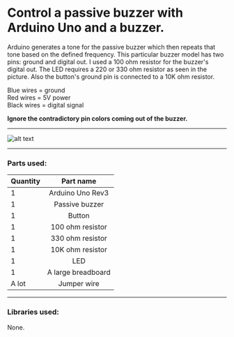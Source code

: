 # Control a passive buzzer with Arduino Uno and a buzzer.

Arduino generates a tone for the passive buzzer which then repeats that tone based on the defined frequency. This particular buzzer model has two pins: ground and digital out. I used a 100 ohm resistor for the buzzer's digital out. The LED requires a 220 or 330 ohm resistor as seen in the picture. Also the button's ground pin is connected to a 10K ohm resistor.

Blue wires = ground  
Red wires = 5V power  
Black wires = digital signal

**Ignore the contradictory pin colors coming out of the buzzer.**

---

![alt text](https://github.com/PyhaMarkus/arduino-passive-buzzer/blob/master/pictures/buzzer_sketch_bb.png "Buzzer sketch")

---

### Parts used:
| Quantity | Part name                             |
| -------- |:-------------:                        |
| 1        | Arduino Uno Rev3                      |
| 1        | Passive buzzer                        |
| 1        | Button                                |
| 1        | 100 ohm resistor                      |
| 1        | 330 ohm resistor                      |
| 1        | 10K ohm resistor                      |
| 1        | LED                                   |
| 1        | A large breadboard                    |
| A lot    | Jumper wire                           |

---

### Libraries used:
None.
